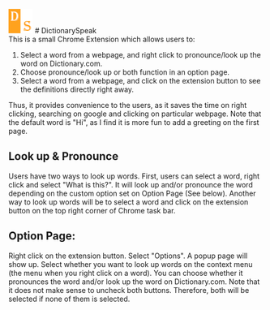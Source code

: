 ![DictionarySpeak](icons/48icon.png) # DictionarySpeak  
This is a small Chrome Extension which allows users to:  
1. Select a word from a webpage, and right click to pronounce/look up the word on Dictionary.com.
2. Choose pronounce/look up or both function in an option page.
3. Select a word from a webpage, and click on the extension button to see the definitions directly right away.  

Thus, it provides convenience to the users, as it saves the time on right clicking, searching on google and clicking on particular webpage. Note that the default word is "Hi", as I find it is more fun to add a greeting on the first page.
 
 
## Look up & Pronounce
Users have two ways to look up words. First, users can select a word, right click and select "What is this?". It will look up and/or pronounce the word depending on the custom option set on Option Page (See below). Another way to look up words will be to select a word and click on the extension button on the top right corner of Chrome task bar.

## Option Page:
Right click on the extension button. Select "Options". A popup page will show up. Select whether you want to look up words on the context menu (the menu when you right click on a word). You can choose whether it pronounces the word and/or look up the word on Dictionary.com. Note that it does not make sense to uncheck both buttons. Therefore, both will be selected if none of them is selected.

